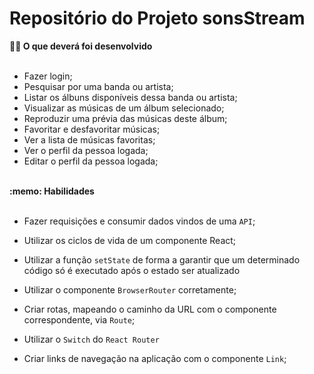   # Repositório do Projeto sonsStream
  
  <summary><strong>👨‍💻 O que deverá foi desenvolvido</strong></summary><br />

  - Fazer login;
  - Pesquisar por uma banda ou artista;
  - Listar os álbuns disponíveis dessa banda ou artista;
  - Visualizar as músicas de um álbum selecionado;
  - Reproduzir uma prévia das músicas deste álbum;
  - Favoritar e desfavoritar músicas;
  - Ver a lista de músicas favoritas;
  - Ver o perfil da pessoa logada;
  - Editar o perfil da pessoa logada;
 <br />

  <summary><strong>:memo: Habilidades</strong></summary><br />

  - Fazer requisições e consumir dados vindos de uma `API`;

  - Utilizar os ciclos de vida de um componente React;

  - Utilizar a função `setState` de forma a garantir que um determinado código só é executado após o estado ser atualizado

  - Utilizar o componente `BrowserRouter` corretamente;

  - Criar rotas, mapeando o caminho da URL com o componente correspondente, via `Route`;

  - Utilizar o `Switch` do `React Router`

  - Criar links de navegação na aplicação com o componente `Link`;
